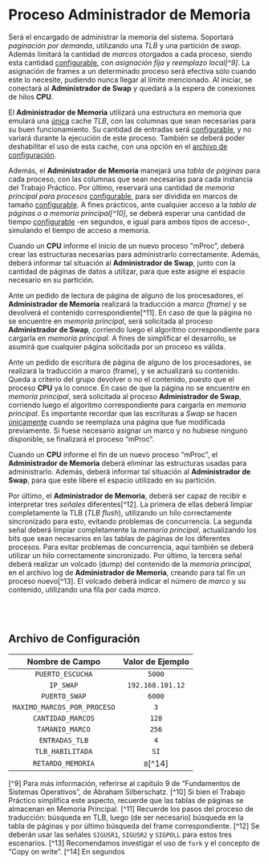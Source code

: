 # Proceso Administrador de Memoria

Será el encargado de administrar la memoria del sistema. Soportará *paginación por demanda*, utilizando una *TLB* y una partición de *swap*. Además limitará la cantidad de *marcos* otorgados a cada proceso, siendo esta cantidad <u>configurable</u>, con *asignación fija* y *reemplazo local[^9]*. La asignación de frames a un determinado proceso será efectiva sólo cuando este lo necesite, pudiendo nunca llegar al límite mencionado. Al iniciar, se conectará al **Administrador de Swap** y quedará a la espera de conexiones de hilos **CPU**.

El **Administrador de Memoria** utilizará una estructura en memoria que emulará una <u>única</u> cache *TLB*, con las columnas que sean necesarias para su buen funcionamiento. Su cantidad de entradas será <u>configurable</u>, y no variará durante la ejecución de este proceso. También se deberá poder deshabilitar el uso de esta cache, con una opción en el <u>archivo de configuración</u>.

Además, el **Administrador de Memoria** manejará una *tabla de páginas* para cada proceso, con las columnas que sean necesarias para cada instancia del Trabajo Práctico. Por último, reservará una cantidad de *memoria principal para procesos* <u>configurable</u>, para ser dividida en marcos de tamaño <u>configurable</u>. A fines prácticos, ante cualquier acceso a la *tabla de páginas o a memoria principal[^10]*, se deberá esperar una cantidad de tiempo <u>configurable</u> -en segundos, e igual para ambos tipos de acceso-, simulando el tiempo de acceso a memoria.

Cuando un **CPU** informe el inicio de un nuevo proceso “mProc”, deberá crear las estructuras necesarias para administrarlo correctamente. Además, deberá informar tal situación al **Administrador de Swap**, junto con la cantidad de páginas de datos a utilizar, para que este asigne el espacio necesario en su partición.

Ante un pedido de lectura de página de alguno de los procesadores, el **Administrador de Memoria** realizará la traducción a *marco (frame)* y se devolverá el contenido correspondiente[^11]. En caso de que la página no se encuentre en *memoria principal*, será solicitada al proceso **Administrador de Swap**, corriendo luego el algoritmo correspondiente para cargarla en *memoria principal*. A fines de simplificar el desarrollo, se asumirá que cualquier página solicitada por un proceso es válida.

Ante un pedido de escritura de página de alguno de los procesadores, se realizará la traducción a marco (frame), y se actualizará su contenido. Queda a criterio del grupo devolver o no el contenido, puesto que el proceso **CPU** ya lo conoce. En caso de que la página no se encuentre en *memoria principal*, será solicitada al proceso **Administrador de Swap**, corriendo luego el algoritmo correspondiente para cargarla en *memoria principal*. Es importante recordar que las escrituras a *Swap* se hacen <u>únicamente</u> cuando se reemplaza una página que fue modificada previamente. Si fuese necesario asignar un marco y no hubiese ninguno disponible, se finalizará el proceso “mProc”.

Cuando un **CPU** informe el fin de un nuevo proceso “mProc”, el **Administrador de Memoria** deberá eliminar las estructuras usadas para administrarlo. Además, deberá informar tal situación al **Administrador de Swap**, para que este libere el espacio utilizado en su partición.

Por último, el **Administrador de Memoria**, deberá ser capaz de recibir e interpretar tres *señales* diferentes[^12]. La primera de ellas deberá limpiar completamente la TLB (*TLB flush*), utilizando un hilo correctamente sincronizado para esto, evitando problemas de concurrencia. La segunda señal deberá limpiar completamente la *memoria principal*, actualizando los bits que sean necesarios en las tablas de páginas de los diferentes procesos. Para evitar problemas de concurrencia, aquí también se deberá utilizar un hilo correctamente sincronizado. Por último, la tercera señal deberá realizar un volcado (dump) del contenido de la *memoria principal*, en el archivo log de **Administrador de Memoria**, creando para tal fin un proceso nuevo[^13]. El volcado deberá indicar el número de *marco* y su contenido, utilizando una fila por cada *marco*.

<br/><br/>
## Archivo de Configuración

| Nombre de Campo             | Valor de Ejemplo |
|:---------------------------:|:----------------:|
| `PUERTO_ESCUCHA`            | `5000`           |
| `IP_SWAP`                   | `192.168.101.12` |
| `PUERTO_SWAP`               | `6000`           |
| `MAXIMO_MARCOS_POR_PROCESO` | `3`              |
| `CANTIDAD_MARCOS`           | `128`            |
| `TAMANIO_MARCO`             | `256`            |
| `ENTRADAS_TLB`              | `4`              |
| `TLB_HABILITADA`            | `SI`             |
| `RETARDO_MEMORIA`           | `8`[^14]         |

[^9] Para más información, referirse al capítulo 9 de “Fundamentos de Sistemas Operativos”, de Abraham Silberschatz.
[^10] Si bien el Trabajo Práctico simplifica este aspecto, recuerde que las tablas de páginas se almacenan en Memoria Principal.
[^11] Recuerde los pasos del proceso de traducción: búsqueda en TLB, luego (de ser necesario) búsqueda en la tabla de páginas y por último búsqueda del frame correspondiente.
[^12] Se deberán usar las señales `SIGUSR1`, `SIGUSR2` y `SIGPOLL` para estos tres escenarios.
[^13] Recomendamos investigar el uso de `fork` y el concepto de “Copy on write”.
[^14] En segundos